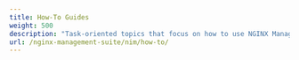 ```yaml
---
title: How-To Guides
weight: 500
description: "Task-oriented topics that focus on how to use NGINX Management Suite Instance Manager."
url: /nginx-management-suite/nim/how-to/
---
```




